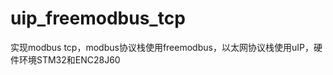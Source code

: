uip_freemodbus_tcp
==================

实现modbus tcp，modbus协议栈使用freemodbus，以太网协议栈使用uIP，硬件环境STM32和ENC28J60

